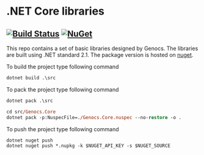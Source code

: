 # .NET Core libraries 

[![Build Status](https://travis-ci.org/Genocs/genocs-library.svg?branch=master)](https://travis-ci.org/Genocs/genocs-library) [![NuGet](https://img.shields.io/badge/nuget-v1.0.1-blue)](https://www.nuget.org/packages/Genocs.Core)
----

This repo contains a set of basic libraries designed by Genocs. The libraries are built using .NET standard 2.1. The package version is hosted on [nuget](https://www.nuget.org/packages).


To build the project type following command
```ps
dotnet build .\src
```

To pack the project type following command
```ps
dotnet pack .\src

cd src/Genocs.Core
dotnet pack -p:NuspecFile=./Genocs.Core.nuspec --no-restore -o .
```


To push the project type following command
```ps
dotnet nuget push
dotnet nuget push *.nupkg -k $NUGET_API_KEY -s $NUGET_SOURCE
```

